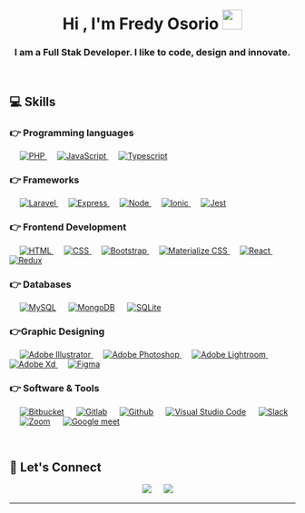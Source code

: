 
<h1 align="center">Hi , I'm Fredy Osorio <img src="https://media.giphy.com/media/hvRJCLFzcasrR4ia7z/giphy.gif" width="35"></h1>

<h3 align="center">I am a Full Stak Developer. I like to code, design and innovate.</h3>

</br>

## :computer: Skills

### 👉 Programming languages

<p align="left">
  &emsp;
  <a href="https://www.php.net/" target="_blank">
    <img alt="PHP" src="https://img.shields.io/badge/PHP-%23777BB4.svg?logo=php&logoColor=white"/>
  </a>
  &emsp;
  <a href="https://developer.mozilla.org/en-US/docs/Web/JavaScript" target="_blank"> 
     <img alt="JavaScript" src="https://img.shields.io/badge/JavaScript-323330?style=flat&logo=javascript&logoColor=F7DF1E">
  </a>
  &emsp;
  <a href="https://www.typescriptlang.org/" target="_blank">
    <img alt="Typescript" src="https://img.shields.io/badge/TypeScript-007ACC?style=flat&logo=typescript&logoColor=white"/>
  </a>
</p>

### 👉 Frameworks
<p align="left">
  &emsp;
  <a href="https://laravel.com/" target="_blank">
    <img alt="Laravel" src="https://img.shields.io/badge/Laravel-FF2D20?style=flat&logo=laravel&logoColor=white"/>
  </a>
  &emsp;
  <a href="https://expressjs.com/es/" target="_blank">
    <img alt="Express" src="https://img.shields.io/badge/Express.js-000000?style=flat&logo=express&logoColor=white"/>
  </a>
  &emsp;
  <a href="https://nodejs.org/" target="_blank">
    <img alt="Node" src="https://img.shields.io/badge/Node.js-339933?style=flat&logo=nodedotjs&logoColor=white"/>
  </a>
  &emsp;
  <a href="https://ionicframework.com/" target="_blank">
    <img alt="Ionic" src="https://img.shields.io/badge/Ionic-3880FF?style=flat&logo=ionic&logoColor=white"/>
  </a>
  &emsp;
  <a href="https://jestjs.io/" target="_blank">
    <img alt="Jest" src="https://img.shields.io/badge/Jest-C21325?style=flat&logo=jest&logoColor=white"/>
  </a>
</p>

### 👉 Frontend Development
<p align="left"> 
  &emsp; 
  <a href="https://www.w3.org/html/" target="_blank"> 
   <img alt="HTML" src="https://img.shields.io/badge/HTML5%20-%23E34F26.svg?logo=html5&logoColor=white">
  </a>   
  &emsp;
  <a href="https://www.w3schools.com/css/" target="_blank">
    <img alt="CSS" src="https://img.shields.io/badge/CSS%20-%231572B6.svg?logo=css3&logoColor=white">
  </a> 
  &emsp;
  <a href="https://getbootstrap.com" target="_blank"> 
    <img alt="Bootstrap" src="https://img.shields.io/badge/Bootstrap-%23563D7C.svg?style=flat&logo=bootstrap&logoColor=white"/>
  </a>
  &emsp;
  <a href="https://materializecss.com/" target="_blank"> 
    <img alt="Materialize CSS" src="https://img.shields.io/badge/-materialize--css-ff69b4?style=flat&logo=materialize--css&logoColor=white"/>
  </a>
  &emsp;
  <a href="https://es.reactjs.org/" target="_blank"> 
    <img alt="React" src="https://img.shields.io/badge/React-20232A?style=flat&logo=react&logoColor=61DAFB"/>
  </a>
  &emsp;
  <a href="https://es.redux.js.org/" target="_blank"> 
    <img alt="Redux" src="https://img.shields.io/badge/Redux-593D88?style=flat&logo=redux&logoColor=white"/>
  </a>
</p>

### 👉 Databases
<p align="left">
  &emsp;
    <a href="https://www.mysql.com/" target="_blank"><img alt="MySQL" src="https://img.shields.io/badge/MySQL-00000F?style=flat&logo=mysql&logoColor=white"></a>
  &emsp;
    <a href="https://www.mongodb.com/" target="_blank"><img alt="MongoDB" src="https://img.shields.io/badge/MongoDB-white?style=flat&logo=mongodb&logoColor=4EA94"></a>
  &emsp;
    <a href="https://www.sqlite.org/" target="_blank"><img alt="SQLite" src ="https://img.shields.io/badge/sqlite-%2307405e.svg?style=flat&logo=sqlite&logoColor=white"/></a>
</p>
  
### 👉Graphic Designing
<p align="left">
  &emsp;  
   <a href="https://www.adobe.com/in/products/illustrator.html" target="_blank"> 
    <img alt="Adobe Illustrator" src="https://img.shields.io/badge/Adobe Illustrator-%23FF9A00.svg?style=flat&logo=adobeillustrator&logoColor=white"/>
  </a> 
  &emsp;
  <a href="https://www.adobe.com/in/products/photoshop.html" target="_blank"> 
    <img alt="Adobe Photoshop" src="https://img.shields.io/badge/Adobe%20Photoshop-31A8FF?style=flat&logo=Adobe%20Photoshop&logoColor=black"/> 
  </a>
  &emsp;
  <a href="https://www.adobe.com/in/products/photoshop-lightroom.html" target="_blank"> 
   <img alt="Adobe Lightroom" src="https://img.shields.io/badge/Adobe%20Lightroom-31A8FF?style=flat&logo=Adobe%20Lightroom&logoColor=white"/>
  </a>
  &emsp;
  <a href="https://www.adobe.com/in/products/xd.html" target="_blank"> 
    <img alt="Adobe Xd" src="https://img.shields.io/badge/Adobe%20XD-470137?style=flat&logo=Adobe%20XD&logoColor=#FF61F6"/>
  </a>
  &emsp;
  <a href="https://www.figma.com/" target="_blank">
  	<img alt="Figma" src="https://img.shields.io/badge/Figma-F24E1E?style=flat&logo=figma&logoColor=white"/>
  </a>
</p>

### 👉 Software & Tools
 
<p>
  &emsp;
    <a href="https://bitbucket.org/" target="_blank"><img alt="Bitbucket" src="https://img.shields.io/badge/Bitbucket-0747a6?style=flat&logo=bitbucket&logoColor=white"></a>
  &emsp;
    <a href="https://about.gitlab.com/" target="_blank"><img alt="Gitlab" src="https://img.shields.io/badge/GitLab-330F63?style=flat&logo=gitlab&logoColor=white"></a>
  &emsp;
    <a href="https://github.com/" target="_blank"><img alt="Github" src="https://img.shields.io/badge/GitHub-100000?style=flat&logo=github&logoColor=white"></a>
  &emsp;
    <a href="https://code.visualstudio.com/" target="_blank"><img alt="Visual Studio Code" src="https://img.shields.io/badge/Visual%20Studio%20Code-0078d7.svg?logo=visual-studio-code&logoColor=white"></a>
  &emsp;
    <a href="https://slack.com/intl/" target="_blank"><img alt="Slack" src="https://img.shields.io/badge/Slack-4A154B?style=flat&logo=slack&logoColor=white"></a>
  &emsp;
    <a href="https://zoom.us/" target="_blank"><img alt="Zoom" src="https://img.shields.io/badge/Zoom-2D8CFF?style=flat&logo=zoom&logoColor=white"></a>
  &emsp;
    <a href="https://meet.google.com/" target="_blank"><img alt="Google meet" src="https://img.shields.io/badge/Google%20Meet-32A350?style=flat&logo=google-meet&logoColor=white"></a>
</p>

<br/>


## :rocket: Let's Connect
<p align="center">
  &emsp;
    <a href="https://www.linkedin.com/in/fredy-osorio/" target="_blank"><img src="https://img.shields.io/badge/LinkedIn-0077B5?style=for-the-badge&logo=linkedin&logoColor=white"></a>
  &emsp;
    <a href="mailto:fredyosorio2617@gmail.com" target="_blank"><img src="https://img.shields.io/badge/Gmail-D14836?style=for-the-badge&logo=gmail&logoColor=white"></a>	
</p>

<hr/>
